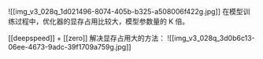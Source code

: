 ![[img_v3_028q_1d021496-8074-405b-b325-a508006f422g.jpg]]
在模型训练过程中，优化器的显存占用比较大，模型参数量的 K 倍。

[[deepspeed]] + [[zero]] 解决显存占用大的方法：
![[img_v3_028q_3d0b6c13-06ee-4673-9adc-39f1709a759g.jpg]]

